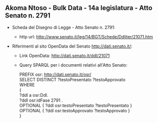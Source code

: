 ## Akoma Ntoso - Bulk Data - 14a legislatura - Atto Senato n. 2791 ##

* Scheda del Disegno di Legge - Atto Senato n. 2791:
	* http url: http://www.senato.it/leg/14/BGT/Schede/Ddliter/21071.htm

* Riferimenti al sito OpenData del Senato http://dati.senato.it/:
	* Link OpenData: http://dati.senato.it/ddl/21071
	* Query SPARQL per i documenti relativi all'Atto Senato:

        PREFIX osr: <http://dati.senato.it/osr/>  
		SELECT DISTINCT ?testoPresentato ?testoApprovato  
		WHERE  
		{  
		    ?ddl a osr:Ddl.  
		    ?ddl osr:idFase 2791 .  
		    OPTIONAL { ?ddl osr:testoPresentato ?testoPresentato }  
		    OPTIONAL { ?ddl osr:testoApprovato ?testoApprovato }  
		}
		